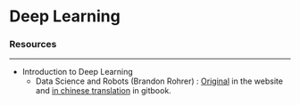 # Deep Learning

<script type="text/javascript" src="../js/general.js"></script>

### Resources
---

* Introduction to Deep Learning
    * Data Science and Robots (Brandon Rohrer) : [Original](https://brohrer.github.io/blog.html) in the website and [in chinese translation](https://www.gitbook.com/book/mcknote/brohrer/details) in gitbook.

